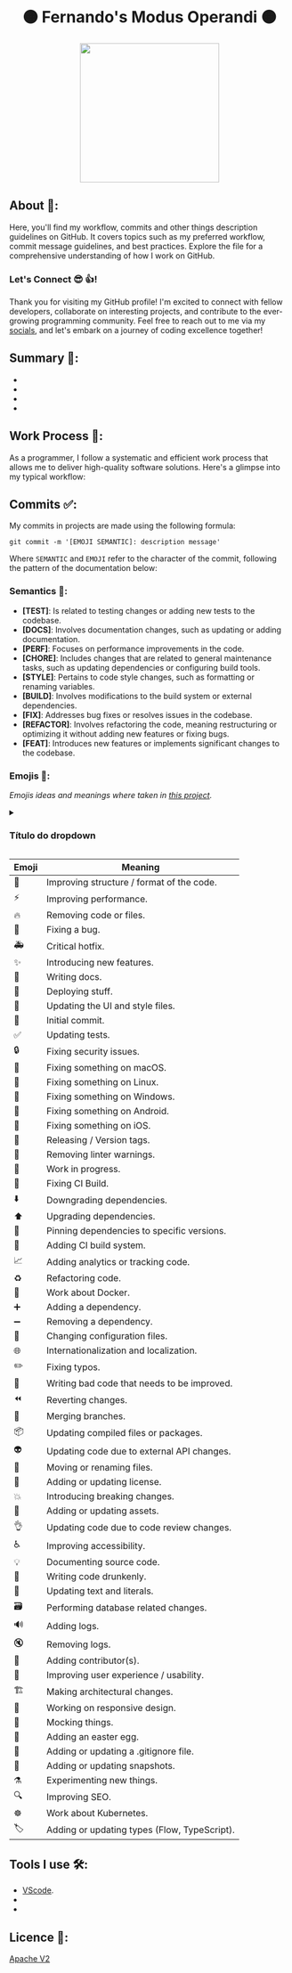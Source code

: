 <h1 align="center">🟠 Fernando's Modus Operandi 🟠</h1>

<div align="center">
	<a href="link_for_webite">
	<img height = "250em" src = "" />
    </a>
</div>

## About 🤔:

Here, you'll find my workflow, commits and other things description guidelines on GitHub. It covers topics such as my preferred workflow, commit message guidelines, and best practices. Explore the file for a comprehensive understanding of how I work on GitHub.

### Let's Connect 😎 👍!

Thank you for visiting my GitHub profile! I'm excited to connect with fellow developers, collaborate on interesting projects, and contribute to the ever-growing programming community. Feel free to reach out to me via my [socials](https://linkr.bio/kjlyr), and let's embark on a journey of coding excellence together!

## Summary 📝:

-
-
-
-

## Work Process 💪:

As a programmer, I follow a systematic and efficient work process that allows me to deliver high-quality software solutions. Here's a glimpse into my typical workflow:

## Commits ✅:

My commits in projects are made using the following formula:

	git commit -m '[EMOJI SEMANTIC]: description message'

Where ```SEMANTIC``` and ```EMOJI``` refer to the character of the commit, following the pattern of the documentation below:

### Semantics 💭:

- **[TEST]**: Is related to testing changes or adding new tests to the codebase.
- **[DOCS]**: Involves documentation changes, such as updating or adding documentation.
- **[PERF]**: Focuses on performance improvements in the code.
- **[CHORE]**: Includes changes that are related to general maintenance tasks, such as updating dependencies or configuring build tools.
- **[STYLE]**: Pertains to code style changes, such as formatting or renaming variables.
- **[BUILD]**: Involves modifications to the build system or external dependencies.
- **[FIX]**: Addresses bug fixes or resolves issues in the codebase.
- **[REFACTOR]**: Involves refactoring the code, meaning restructuring or optimizing it without adding new features or fixing bugs.
- **[FEAT]**: Introduces new features or implements significant changes to the codebase.

### Emojis 🤪:

_Emojis ideas and meanings where taken in [this project](https://gitmoji.dev/)._

<details>

<summary><h3>Título do dropdown</h3></summary>

<table>
  <tr>
    <th>Coluna 1</th>
    <th>Coluna 2</th>
  </tr>
  <tr>
    <td>Dado 1</td>
    <td>Dado 2</td>
  </tr>
  <tr>
    <td>Dado 3</td>
    <td>Dado 4</td>
  </tr>

</table>
</details>

| Emoji | Meaning |
| --- | --- |
|🎨|Improving structure / format of the code.|
|⚡️|Improving performance.|
|🔥|Removing code or files.|
|🐛|Fixing a bug.|
|🚑|Critical hotfix.|
|✨|Introducing new features.|
|📝|Writing docs.|
|🚀|Deploying stuff.|
|💄|Updating the UI and style files.|
|🎉|Initial commit.|
|✅|Updating tests.|
|🔒|Fixing security issues.|
|🍎|Fixing something on macOS.|
|🐧|Fixing something on Linux.|
|🏁|Fixing something on Windows.|
|🤖|Fixing something on Android.|
|🍏|Fixing something on iOS.|
|🔖|Releasing / Version tags.|
|🚨|Removing linter warnings.|
|🚧|Work in progress.|
|💚|Fixing CI Build.|
|⬇️|Downgrading dependencies.|
|⬆️|Upgrading dependencies.|
|📌|Pinning dependencies to specific versions.|
|👷|Adding CI build system.|
|📈|Adding analytics or tracking code.|
|♻️|Refactoring code.|
|🐳|Work about Docker.|
|➕|Adding a dependency.|
|➖|Removing a dependency.|
|🔧|Changing configuration files.|
|🌐|Internationalization and localization.|
|✏️|Fixing typos.|
|💩|Writing bad code that needs to be improved.|
|⏪|Reverting changes.|
|🔀|Merging branches.|
|📦|Updating compiled files or packages.|
|👽|Updating code due to external API changes.|
|🚚|Moving or renaming files.|
|📄|Adding or updating license.|
|💥|Introducing breaking changes.|
|🍱|Adding or updating assets.|
|👌|Updating code due to code review changes.|
|♿️|Improving accessibility.|
|💡|Documenting source code.|
|🍻|Writing code drunkenly.|
|💬|Updating text and literals.|
|🗃|Performing database related changes.|
|🔊|Adding logs.|
|🔇|Removing logs.|
|👥|Adding contributor(s).|
|🚸|Improving user experience / usability.|
|🏗|Making architectural changes.|
|📱|Working on responsive design.|
|🤡|Mocking things.||
|🥚|Adding an easter egg.|
|🙈|Adding or updating a .gitignore file.|
|📸|Adding or updating snapshots.|
|⚗|Experimenting new things.|
|🔍|Improving SEO.|
|☸️|Work about Kubernetes.|
|🏷️|Adding or updating types (Flow, TypeScript).|

## Tools I use 🛠️: 

- [VScode](https://code.visualstudio.com/). 
- 
- 

## Licence 📜:

[Apache V2](https://choosealicense.com/licenses/apache-2.0/)
